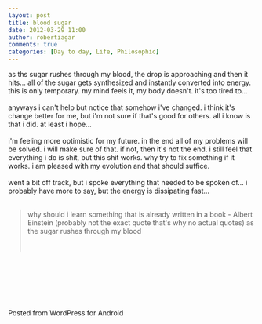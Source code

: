 ```yaml
---
layout: post
title: blood sugar
date: 2012-03-29 11:00
author: robertiagar
comments: true
categories: [Day to day, Life, Philosophic]
---
```

as ths sugar rushes through my blood, the drop is approaching and then it hits... all of the sugar gets synthesized and instantly converted into energy. this is only temporary. my mind feels it, my body doesn't. it's too tired to...<br /><br />anyways i can't help but notice that somehow i've changed. i think it's change better for me, but i'm not sure if that's good for others. all i know is that i did. at least i hope...<br /><br />i'm feeling more optimistic for my future. in the end all of my problems will be solved. i will make sure of that. if not, then it's not the end. i still feel that everything i do is shit, but this shit works. why try to fix something if it works. i am pleased with my evolution and that should suffice. <br /><br />went a bit off track, but i spoke everything that needed to be spoken of... i probably have more to say, but the energy is dissipating fast...<br /><br /><blockquote>why should i learn something that is already written in a book - Albert Einstein (probably not the exact quote that's why no actual quotes) as the sugar rushes through my blood<br /><br /><br /></blockquote><br /><br /><br /><br /><br /><br /><span class="post_sig">Posted from WordPress for Android</span>
